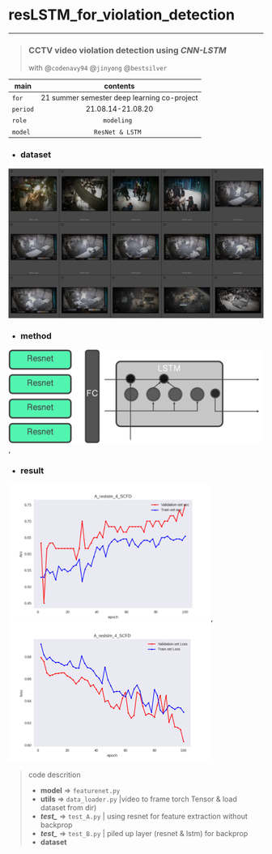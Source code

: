 # resLSTM_for_violation_detection
<hr />

>### CCTV video violation detection using *CNN-LSTM*
> with @`codenavy94` @`jinyong` @`bestsilver`

|main | contents |
|---|:---:|
| `for` | 21 summer semester  deep learning  co-project |
| `period` | 21.08.14-21.08.20 |
| `role` |`modeling ` |
| `model` | `ResNet & LSTM `  |


+ ### dataset 

![dataset preview](/img_result/img/scfd_fight.png "Aihub CCTV Fight")
  
+ ### method 
<img width="500" src="/img_result/img/featurenet_method.png" alt="result" title="Featurenet method">,
>> 

+ ### result

<img width="400" src="/img_result/A_reslstm_SFGD_acc.png" alt="result" title="res Lstm result using SCFD">,
<img width="400" src="/img_result/A_reslstm_SGFD_loss.png" alt="result" title="res Lstm result using SCFD">

>code descrition
> - **model** => `featurenet.py` 
> - **utils** => `data_loader.py` |video to frame torch Tensor & load dataset from dir)
> - ***test_*** => `test_A.py` | using resnet for feature extraction without backprop
> - ***test_*** => `test_B.py` | piled up layer (resnet & lstm) for backprop
> - **dataset**




